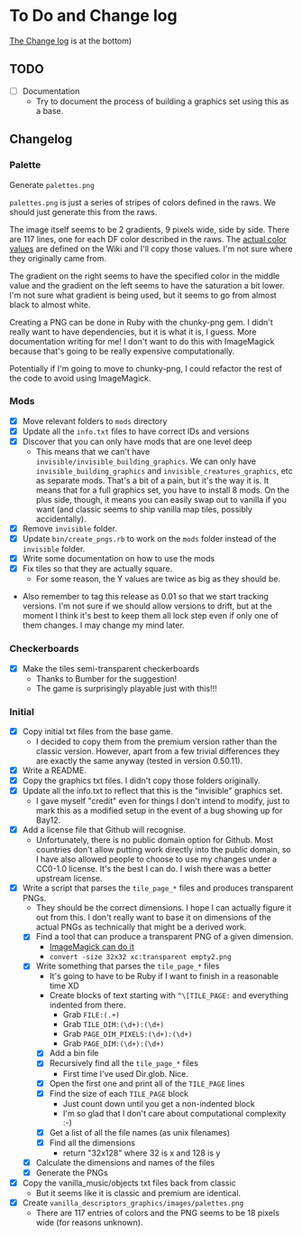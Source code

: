 # To Do and Change log

[The Change log](#Changelog) is at the bottom)

## TODO

  - [ ] Documentation
    - Try to document the process of building a graphics set using this as a
      base.

## Changelog

### Palette
Generate `palettes.png`

`palettes.png` is just a series of stripes of colors defined in the raws.  We
should just generate this from the raws.

The image itself seems to be 2 gradients, 9 pixels wide, side by side.
There are 117 lines, one for each DF color described in the raws.
The [actual color values](bin/colors.txt) are defined on the Wiki and
I'll copy those values.  I'm not sure where they originally came from.

The gradient on the right seems to have the specified color in the middle
value and the gradient on the left seems to have the saturation a bit lower.
I'm not sure what gradient is being used, but it seems to go from almost
black to almost white.

Creating a PNG can be done in Ruby with the chunky-png gem.  I didn't
really want to have dependencies, but it is what it is, I guess.  More
documentation writing for me!  I don't want to do this with ImageMagick
because that's going to be really expensive computationally.

Potentially if I'm going to move to chunky-png, I could refactor the
rest of the code to avoid using ImageMagick.

### Mods
  - [X] Move relevant folders to `mods` directory
  - [X] Update all the `info.txt` files to have correct IDs and versions
  - [X] Discover that you can only have mods that are one level deep
    - This means that we can't have `invisible/invisible_building_graphics`.
      We can only have `invisible_building_graphics` and `invisible_creatures_graphics`,
      etc as separate mods.  That's a bit of a pain, but it's the way it is.
      It means that for a full graphics set, you have to install 8 mods.
      On the plus side, though, it means you can easily swap out to vanilla if you
      want (and classic seems to ship vanilla map tiles, possibly accidentally).
  - [X] Remove `invisible` folder.
  - [X] Update `bin/create_pngs.rb` to work on the `mods` folder instead of the
        `invisible` folder.
  - [X] Write some documentation on how to use the mods
  - [X] Fix tiles so that they are actually square.
    - For some reason, the Y values are twice as big as they should be.
  - Also remember to tag this release as 0.01 so that we start tracking versions.
    I'm not sure if we should allow versions to drift, but at the moment I think
    it's best to keep them all lock step even if only one of them changes.  I
    may change my mind later.

### Checkerboards

  - [X] Make the tiles semi-transparent checkerboards
    - Thanks to Bumber for the suggestion!
    - The game is surprisingly playable just with this!!!

### Initial

  - [X] Copy initial txt files from the base game.
    - I decided to copy them from the premium version rather than the classic version.
      However, apart from a few trivial differences they are exactly the same anyway
      (tested in version 0.50.11).
  - [X] Write a README.
  - [X] Copy the graphics txt files.  I didn't copy those folders originally.
  - [X] Update all the info.txt to reflect that this is the "invisible" graphics set.
    - I gave myself "credit" even for things I don't intend to modify, just to mark
      this as a modified setup in the event of a bug showing up for Bay12.
  - [X] Add a license file that Github will recognise.
    - Unfortunately, there is no public domain option for Github.  Most countries
      don't allow putting work directly into the public domain, so I have also
      allowed people to choose to use my changes under a CC0-1.0 license. It's
      the best I can do.  I wish there was a better upstream license.
  - [X] Write a script that parses the `tile_page_*` files and produces transparent PNGs.
    - They should be the correct dimensions. I hope I can actually figure it
      out from this.  I don't really want to base it on dimensions of the actual PNGs
      as technically that might be a derived work.
    - [X] Find a tool that can produce a transparent PNG of a given dimension.
      - [ImageMagick can do it](https://superuser.com/questions/294943/is-there-a-utility-to-create-blank-images)
      - `convert -size 32x32 xc:transparent empty2.png`
    - [X] Write something that parses the `tile_page_*` files
      - It's going to have to be Ruby if I want to finish in a reasonable time XD
      - Create blocks of text starting with `^\[TILE_PAGE:` and everything indented from there.
        - Grab `FILE:(.+)`
        - Grab `TILE_DIM:(\d+):(\d+)`
        - Grab `PAGE_DIM_PIXELS:(\d+):(\d+)`
        - Grab `PAGE_DIM:(\d+):(\d+)`
      - [X] Add a bin file
      - [X] Recursively find all the `tile_page_*` files
        - First time I've used Dir.glob.  Nice.
      - [X] Open the first one and print all of the `TILE_PAGE` lines
      - [X] Find the size of each `TILE_PAGE` block
        - Just count down until you get a non-indented block
        - I'm so glad that I don't care about computational complexity :-)
      - [X] Get a list of all the file names (as unix filenames)
      - [X] Find all the dimensions
        - return "32x128" where 32 is x and 128 is y
    - [X] Calculate the dimensions and names of the files
    - [X] Generate the PNGs
  - [X] Copy the vanilla_music/objects txt files back from classic
    - But it seems like it is classic and premium are identical.
  - [X] Create `vanilla_descriptors_graphics/images/palettes.png`
    - There are 117 entries of colors and the PNG seems to be 18 pixels wide
      (for reasons unknown).
